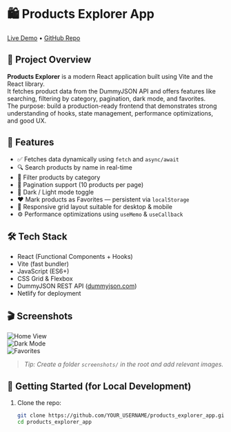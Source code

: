 # 🛍️ Products Explorer App

[Live Demo](https://gautam-govind-products-explorer.netlify.app/) • [GitHub Repo](https://github.com/Programmer-govind/cepialabs_assignments)

## 🚀 Project Overview  
**Products Explorer** is a modern React application built using Vite and the React library.  
It fetches product data from the DummyJSON API and offers features like searching, filtering by category, pagination, dark mode, and favorites.  
The purpose: build a production-ready frontend that demonstrates strong understanding of hooks, state management, performance optimizations, and good UX.

## 🧰 Features  
- ✅ Fetches data dynamically using `fetch` and `async/await`  
- 🔍 Search products by name in real-time  
- 📂 Filter products by category  
- 🔁 Pagination support (10 products per page)  
- 🌙 Dark / Light mode toggle  
- ❤️ Mark products as Favorites — persistent via `localStorage`  
- 📱 Responsive grid layout suitable for desktop & mobile  
- ⚙️ Performance optimizations using `useMemo` & `useCallback`

## 🛠️ Tech Stack  
- React (Functional Components + Hooks)  
- Vite (fast bundler)  
- JavaScript (ES6+)  
- CSS Grid & Flexbox  
- DummyJSON REST API ([dummyjson.com](https://dummyjson.com))  
- Netlify for deployment

## 🎬 Screenshots  
![Home View](./screenshots/home-view.png)  
![Dark Mode](./screenshots/dark-mode.png)  
![Favorites](./screenshots/favorites.png)

> *Tip: Create a folder `screenshots/` in the root and add relevant images.*

## 🧭 Getting Started (for Local Development)  
1. Clone the repo:  
   ```bash
   git clone https://github.com/YOUR_USERNAME/products_explorer_app.git
   cd products_explorer_app
